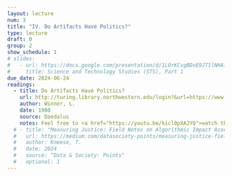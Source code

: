 ```yaml
---
layout: lecture
num: 3
title: "IV. Do Artifacts Have Politics?"
type: lecture
draft: 0
group: 2
show_schedule: 1
# slides:
#   - url: https://docs.google.com/presentation/d/1LOrKCvgBDvE9JT1lNHAiy2ePcXXPUWG3x9ahiqCmfbY/edit?usp=sharing
#     title: Science and Technology Studies (STS), Part 1
due_date: 2024-06-24
readings:
  - title: Do Artifacts Have Politics?
    url: http://turing.library.northwestern.edu/login?&url=https://www.jstor.org/stable/pdf/20024652
    author: Winner, L.
    date: 1980
    source: Daedalus
    notes: Feel free to <a href="https://youtu.be/kicl0pXAJYQ">watch this video</a> as a primer (but not substitute!) to the article
  # - title: "Measuring Justice: Field Notes on Algorithmic Impact Assessments"
  #   url: https://medium.com/datasociety-points/measuring-justice-field-notes-on-algorithmic-impact-assessments-c6cfeccc668d
  #   author: Kneese, T.
  #   date: 2024
  #   source: "Data & Society: Points"
  #   optional: 1
---
```


